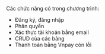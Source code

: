 Các chức năng có trong chương trình: 
- Đăng ký, đăng nhập
- Phân quyền
- Xác thực tài khoản bằng email
- CRUD của các bảng
- Thanh toán bằng Vnpay còn lỗi
